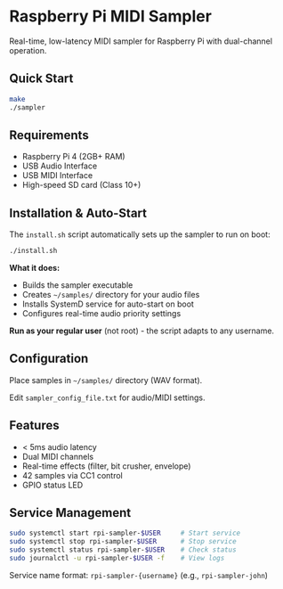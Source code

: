 # Raspberry Pi MIDI Sampler

Real-time, low-latency MIDI sampler for Raspberry Pi with dual-channel operation.

## Quick Start

```bash
make
./sampler
```

## Requirements

- Raspberry Pi 4 (2GB+ RAM)
- USB Audio Interface
- USB MIDI Interface
- High-speed SD card (Class 10+)

## Installation & Auto-Start

The `install.sh` script automatically sets up the sampler to run on boot:

```bash
./install.sh
```

**What it does:**
- Builds the sampler executable
- Creates `~/samples/` directory for your audio files
- Installs SystemD service for auto-start on boot
- Configures real-time audio priority settings

**Run as your regular user** (not root) - the script adapts to any username.

## Configuration

Place samples in `~/samples/` directory (WAV format).

Edit `sampler_config_file.txt` for audio/MIDI settings.

## Features

- < 5ms audio latency
- Dual MIDI channels
- Real-time effects (filter, bit crusher, envelope)
- 42 samples via CC1 control
- GPIO status LED

## Service Management

```bash
sudo systemctl start rpi-sampler-$USER     # Start service
sudo systemctl stop rpi-sampler-$USER      # Stop service  
sudo systemctl status rpi-sampler-$USER    # Check status
sudo journalctl -u rpi-sampler-$USER -f    # View logs
```

Service name format: `rpi-sampler-{username}` (e.g., `rpi-sampler-john`)